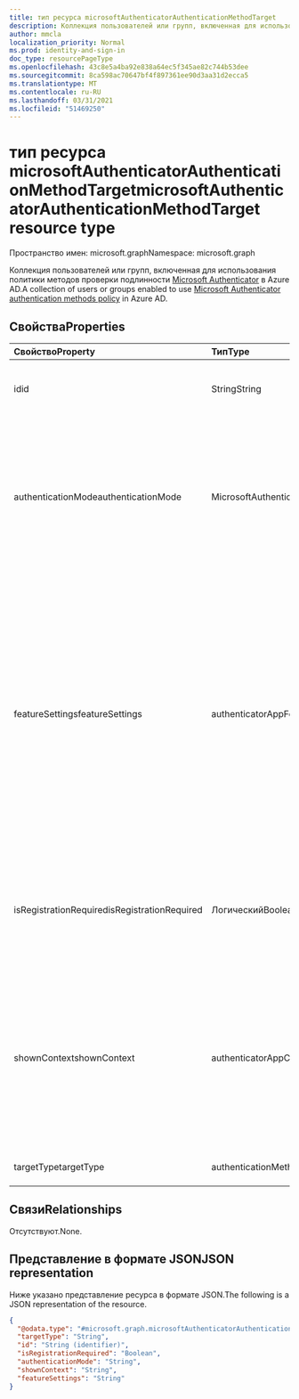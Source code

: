 ```yaml
---
title: тип ресурса microsoftAuthenticatorAuthenticationMethodTarget
description: Коллекция пользователей или групп, включенная для использования политики методов проверки подлинности Microsoft Authenticator.
author: mmcla
localization_priority: Normal
ms.prod: identity-and-sign-in
doc_type: resourcePageType
ms.openlocfilehash: 43c8e5a4ba92e838a64ec5f345ae82c744b53dee
ms.sourcegitcommit: 8ca598ac70647bf4f897361ee90d3aa31d2ecca5
ms.translationtype: MT
ms.contentlocale: ru-RU
ms.lasthandoff: 03/31/2021
ms.locfileid: "51469250"
---
```

# <a name="microsoftauthenticatorauthenticationmethodtarget-resource-type"></a><span data-ttu-id="8f1b1-103">тип ресурса microsoftAuthenticatorAuthenticationMethodTarget</span><span class="sxs-lookup"><span data-stu-id="8f1b1-103">microsoftAuthenticatorAuthenticationMethodTarget resource type</span></span>
<span data-ttu-id="8f1b1-104">Пространство имен: microsoft.graph</span><span class="sxs-lookup"><span data-stu-id="8f1b1-104">Namespace: microsoft.graph</span></span>

<span data-ttu-id="8f1b1-105">Коллекция пользователей или групп, включенная для использования политики методов проверки подлинности [Microsoft Authenticator](../resources/microsoftAuthenticatorAuthenticationMethodConfiguration.md) в Azure AD.</span><span class="sxs-lookup"><span data-stu-id="8f1b1-105">A collection of users or groups enabled to use [Microsoft Authenticator authentication methods policy](../resources/microsoftAuthenticatorAuthenticationMethodConfiguration.md) in Azure AD.</span></span>

## <a name="properties"></a><span data-ttu-id="8f1b1-106">Свойства</span><span class="sxs-lookup"><span data-stu-id="8f1b1-106">Properties</span></span>
|<span data-ttu-id="8f1b1-107">Свойство</span><span class="sxs-lookup"><span data-stu-id="8f1b1-107">Property</span></span>|<span data-ttu-id="8f1b1-108">Тип</span><span class="sxs-lookup"><span data-stu-id="8f1b1-108">Type</span></span>|<span data-ttu-id="8f1b1-109">Описание</span><span class="sxs-lookup"><span data-stu-id="8f1b1-109">Description</span></span>|
|:---|:---|:---|
|<span data-ttu-id="8f1b1-110">id</span><span class="sxs-lookup"><span data-stu-id="8f1b1-110">id</span></span>|<span data-ttu-id="8f1b1-111">String</span><span class="sxs-lookup"><span data-stu-id="8f1b1-111">String</span></span>|<span data-ttu-id="8f1b1-112">Объектный ID пользователя или группы Azure AD.</span><span class="sxs-lookup"><span data-stu-id="8f1b1-112">Object ID of an Azure AD user or group.</span></span>|
|<span data-ttu-id="8f1b1-113">authenticationMode</span><span class="sxs-lookup"><span data-stu-id="8f1b1-113">authenticationMode</span></span>|<span data-ttu-id="8f1b1-114">MicrosoftAuthenticatorAuthenticationMode</span><span class="sxs-lookup"><span data-stu-id="8f1b1-114">microsoftAuthenticatorAuthenticationMode</span></span>|<span data-ttu-id="8f1b1-115">Определяет, какие типы уведомлений можно использовать для регистрации.</span><span class="sxs-lookup"><span data-stu-id="8f1b1-115">Determines which types of notifications can be used for sign-in.</span></span> <span data-ttu-id="8f1b1-116">Возможные значения: `any` , `deviceBasedPush` (только без паролей), `push` .</span><span class="sxs-lookup"><span data-stu-id="8f1b1-116">Possible values are: `any`, `deviceBasedPush` (passwordless only), `push`.</span></span>|
|<span data-ttu-id="8f1b1-117">featureSettings</span><span class="sxs-lookup"><span data-stu-id="8f1b1-117">featureSettings</span></span>|<span data-ttu-id="8f1b1-118">authenticatorAppFeatureSettings</span><span class="sxs-lookup"><span data-stu-id="8f1b1-118">authenticatorAppFeatureSettings</span></span>|<span data-ttu-id="8f1b1-119">Определяет, какие дополнительные параметры следует применить к Microsoft Authenticator.</span><span class="sxs-lookup"><span data-stu-id="8f1b1-119">Determines what additional settings should be applied to Microsoft Authenticator.</span></span> <span data-ttu-id="8f1b1-120">Возможные значения: `null` , `requireNumberMatching` (Требуется совпадение номеров для уведомлений MFA.</span><span class="sxs-lookup"><span data-stu-id="8f1b1-120">Possible values are: `null`, `requireNumberMatching` (Requires number matching for MFA notifications.</span></span> <span data-ttu-id="8f1b1-121">Значение игнорируется для уведомлений о входе в телефон).</span><span class="sxs-lookup"><span data-stu-id="8f1b1-121">Value is ignored for phone sign-in notifications).</span></span>|
|<span data-ttu-id="8f1b1-122">isRegistrationRequired</span><span class="sxs-lookup"><span data-stu-id="8f1b1-122">isRegistrationRequired</span></span>|<span data-ttu-id="8f1b1-123">Логический</span><span class="sxs-lookup"><span data-stu-id="8f1b1-123">Boolean</span></span>|<span data-ttu-id="8f1b1-124">Определяет, принудит ли пользователь зарегистрировать метод проверки подлинности.</span><span class="sxs-lookup"><span data-stu-id="8f1b1-124">Determines whether the user is enforced to register the authentication method.</span></span> <span data-ttu-id="8f1b1-125">*Не поддерживается.*</span><span class="sxs-lookup"><span data-stu-id="8f1b1-125">*Not supported*.</span></span> |
|<span data-ttu-id="8f1b1-126">shownContext</span><span class="sxs-lookup"><span data-stu-id="8f1b1-126">shownContext</span></span>|<span data-ttu-id="8f1b1-127">authenticatorAppContextType</span><span class="sxs-lookup"><span data-stu-id="8f1b1-127">authenticatorAppContextType</span></span>|<span data-ttu-id="8f1b1-128">(Частный предварительный просмотр) Определяет, какие типы контекста о входе должны быть показаны пользователю в теле уведомления.</span><span class="sxs-lookup"><span data-stu-id="8f1b1-128">(Private Preview) Determines what types of context about the sign-in should be shown to the user in the body of the notification.</span></span> <span data-ttu-id="8f1b1-129">Возможные значения: `location`, `app`.</span><span class="sxs-lookup"><span data-stu-id="8f1b1-129">Possible values are: `location`, `app`.</span></span>|
|<span data-ttu-id="8f1b1-130">targetType</span><span class="sxs-lookup"><span data-stu-id="8f1b1-130">targetType</span></span>|<span data-ttu-id="8f1b1-131">authenticationMethodTargetType</span><span class="sxs-lookup"><span data-stu-id="8f1b1-131">authenticationMethodTargetType</span></span>| <span data-ttu-id="8f1b1-132">Возможные значения: `user`, `group`.</span><span class="sxs-lookup"><span data-stu-id="8f1b1-132">Possible values are: `user`, `group`.</span></span>|

## <a name="relationships"></a><span data-ttu-id="8f1b1-133">Связи</span><span class="sxs-lookup"><span data-stu-id="8f1b1-133">Relationships</span></span>
<span data-ttu-id="8f1b1-134">Отсутствуют.</span><span class="sxs-lookup"><span data-stu-id="8f1b1-134">None.</span></span>

## <a name="json-representation"></a><span data-ttu-id="8f1b1-135">Представление в формате JSON</span><span class="sxs-lookup"><span data-stu-id="8f1b1-135">JSON representation</span></span>
<span data-ttu-id="8f1b1-136">Ниже указано представление ресурса в формате JSON.</span><span class="sxs-lookup"><span data-stu-id="8f1b1-136">The following is a JSON representation of the resource.</span></span>
<!-- {
  "blockType": "resource",
  "keyProperty": "id",
  "@odata.type": "microsoft.graph.microsoftAuthenticatorAuthenticationMethodTarget",
  "baseType": "microsoft.graph.authenticationMethodTarget",
  "openType": false
}
-->
``` json
{
  "@odata.type": "#microsoft.graph.microsoftAuthenticatorAuthenticationMethodTarget",
  "targetType": "String",
  "id": "String (identifier)",
  "isRegistrationRequired": "Boolean",
  "authenticationMode": "String",
  "shownContext": "String",
  "featureSettings": "String"
}
```
